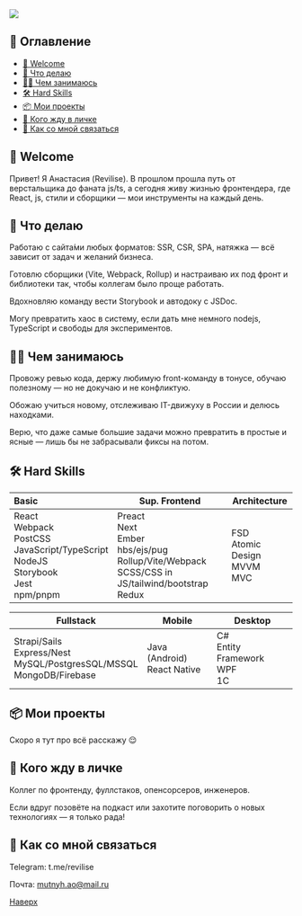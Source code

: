  <img src="https://www.codewars.com/users/Revilise/badges/small"/>

## 📑 Оглавление

- [👋 Welcome](#-welcome)
- [🚀 Что делаю](#-что-делаю)
- [👩‍💻 Чем занимаюсь](#-чем-занимаюсь)
- [🛠️ Hard Skills](#-hard-skills)
- [📦 Мои проекты](#-мои-проекты)
- [🤝 Кого жду в личке](#-кого-жду-в-личке)
- [💬 Как со мной связаться](#-как-со-мной-связаться)

## 👋 Welcome
Привет! Я Анастасия (Revilise). 
В прошлом прошла путь от верстальщика до фаната js/ts, а сегодня живу жизнью фронтендера, где React, js, стили и сборщики — мои инструменты на каждый день.

## 🚀 Что делаю

Работаю с сайта́ми любых форматов: SSR, CSR, SPA, натяжка — всё зависит от задач и желаний бизнеса.

Готовлю сборщики (Vite, Webpack, Rollup) и настраиваю их под фронт и библиотеки так, чтобы коллегам было проще работать.

Вдохновляю команду вести Storybook и автодоку с JSDoc.

Могу превратить хаос в систему, если дать мне немного nodejs, TypeScript и свободы для экспериментов.

## 👩‍💻 Чем занимаюсь

Провожу ревью кода, держу любимую front-команду в тонусе, обучаю полезному — но не докучаю и не конфликтую.

Обожаю учиться новому, отслеживаю IT-движуху в России и делюсь находками.

Верю, что даже самые большие задачи можно превратить в простые и ясные — лишь бы не забрасывали фиксы на потом.

## 🛠️ Hard Skills

| Basic                                                                                                                                                                       | Sup. Frontend | Architecture |
|:----------------------------------------------------------------------------------------------------------------------------------------------------------------------------|--|---|
| React <br/>Webpack <br/>PostCSS <br/>JavaScript/TypeScript <br/>NodeJS <br/>Storybook <br/>Jest <br/>npm/pnpm                                                               | Preact<br/>Next<br/>Ember<br/>hbs/ejs/pug<br/>Rollup/Vite/Webpack<br/>SCSS/CSS in JS/tailwind/bootstrap<br/>Redux | FSD<br/>Atomic Design<br/>MVVM<br/>MVC  | 

| Fullstack | Mobile  | Desktop |
|-----------|---|---------|
| Strapi/Sails<br/>Express/Nest<br/>MySQL/PostgresSQL/MSSQL<br/>MongoDB/Firebase | Java (Android)<br/>React Native  | C#<br/>Entity Framework<br/>WPF<br/>1C        |

## 📦 Мои проекты
Скоро я тут про всё расскажу 😌

## 🤝 Кого жду в личке
Коллег по фронтенду, фуллстаков, опенсорсеров, инженеров.

Если вдруг позовёте на подкаст или захотите поговорить о новых технологиях — я только рада!

## 💬 Как со мной связаться
Telegram: t.me/revilise

Почта: mutnyh.ao@mail.ru

[Наверх](#-оглавление)
